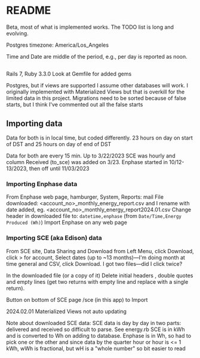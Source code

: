 # README

Beta, most of what is implemented works. The TODO list is long and evolving.

Postgres timezone: America/Los_Angeles

Time and Date are middle of the period, e.g., per day is reported as noon.

##

Rails 7, Ruby 3.3.0
Look at Gemfile for added gems

Postgres, but if views are supported I assume other databases will work. I originally implemented with Materialized Views but that is overkill for the limited data in this project.
Migrations need to be sorted because of false starts, but I think I've commented out all the false starts

## Importing data

Data for both is in local time, but coded differently. 23 hours on day on start of DST and 25 hours on day of end of DST

Data for both are every 15 min. Up to 3/22/2023 SCE was hourly and column Received (to_sce) was added on 3/23. Enphase started in 10/12-13/2023, then off until 11/03/2023

### Importing Enphase data

From Enphase web page, hamburger, System, Reports: mail
File downloaded: <account_no>\_monthly_energy_report.csv and I rename with date added, eg. <account_no>\_monthly_energy_report2024.01.csv
Change header in downloaded file to: `datetime,enphase` (from `Date/Time,Energy Produced (Wh)`)
Import Enphase on any web page

### Importing SCE (aka Edison) data

From SCE site, Data Sharing and Download from Left Menu, click Download, click > for account, Select dates (up to ~13 months)—I'm doing month at time general and CSV, click Download. I got two files—did I click twice?

In the downloaded file (or a copy of it) Delete initial headers , double quotes and empty lines (get two returns with empty line and replace with a single return).

Button on bottom of SCE page /sce (in this app) to Import

2024.02.01 Materialized Views not auto updating

Note about downloaded SCE data:
SCE data is day by day in two parts: delivered and received so difficult to parse. See energy.rb
SCE is in kWh and is converted to Wh on adding to database. Enphase is in Wh, so had to pick one or the other and since data by the quarter hour or hour is <= 1 kWh, wWh is fractional, but wH is a "whole number" so bit easier to read
